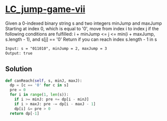 # [LC_jump-game-vii](https://leetcode.com/problems/jump-game-vii)

Given a 0-indexed binary string s and two integers minJump and maxJump
Starting at index 0, which is equal to '0', move from index i to index j if the following conditions are fulfilled:
  i + minJump <= j <= min(i + maxJump, s.length - 1), and s[j] == '0'
Return if you can reach index s.length - 1 in s

```txt
Input: s = "011010", minJump = 2, maxJump = 3
Output: true
```

## Solution

```py
def canReach(self, s, minJ, maxJ):
  dp = [c == '0' for c in s]
  pre = 0
  for i in range(1, len(s)):
    if i >= minJ: pre += dp[i - minJ]
    if i > maxJ: pre -= dp[i - maxJ - 1]
    dp[i] &= pre > 0
  return dp[-1]
```
